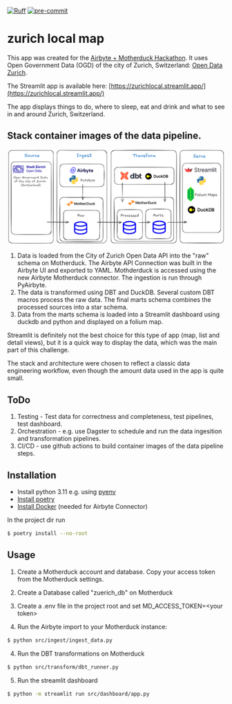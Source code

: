 [![Ruff](https://img.shields.io/endpoint?url=https://raw.githubusercontent.com/astral-sh/ruff/main/assets/badge/v2.json)](https://github.com/astral-sh/ruff)
[![pre-commit](https://img.shields.io/badge/pre--commit-enabled-brightgreen?logo=pre-commit)](https://github.com/pre-commit/pre-commit)


zurich local map
================

This app was created for the [Airbyte + Motherduck Hackathon](https://airbyte.com/hackathon-airbytemotherduck). It uses Open Government Data (OGD) of the city of Zurich, Switzerland: [Open Data Zurich](https://data.stadt-zuerich.ch/).

The Streamlit app is available here: [https://zurichlocal.streamlit.app/](https://zurichlocal.streamlit.app/)

The app displays things to do, where to sleep, eat and drink and what to see in and around Zurich, Switzerland.

## Stack container images of the data pipeline.

![image](zurich_local_stack.png)

1. Data is loaded from the City of Zurich Open Data API into the "raw" schema on Motherduck. The Airbyte API Connection was built in the Airbyte UI and exported to YAML. Mothderduck is accessed using the new Airbyte Motherduck connector. The ingestion is run through PyAirbyte.
2. The data is transformed using DBT and DuckDB. Several custom DBT macros process the raw data. The final marts schema combines the processed sources into a star schema.
3. Data from the marts schema is loaded into a Streamlit dashboard using duckdb and python and displayed on a folium map.

Streamlit is definitely not the best choice for this type of app (map, list and detail views), but it is a quick way to display the data, which was the main part of this challenge.

The stack and architecture were chosen to reflect a classic data engineering workflow, even though the amount data used in the app is quite small.

## ToDo

1. Testing - Test data for correctness and completeness, test pipelines, test dashboard.
2. Orchestration - e.g. use Dagster to schedule and run the data ingesition and transformation pipelines.
3. CI/CD - use github actions to build container images of the data pipeline steps.

## Installation

* Install python 3.11 e.g. using [pyenv](https://github.com/pyenv/pyenv)
* [Install poetry](https://python-poetry.org/docs/#installation)
* [Install Docker](https://docs.docker.com/get-started/get-docker/) (needed for Airbyte Connector)

In the project dir run

```bash
$ poetry install --no-root
```

## Usage

1. Create a Motherduck account and database. Copy your access token from the Motherduck settings.

2. Create a Database called "zuerich_db" on Motherduck

3. Create a .env file in the project root and set MD_ACCESS_TOKEN=\<your token\>

4. Run the Airbyte import to your Motherduck instance:

```bash
$ python src/ingest/ingest_data.py
```

4. Run the DBT transformations on Motherduck


```bash
$ python src/transform/dbt_runner.py
```

5. Run the streamlit dashboard

```bash
$ python -m streamlit run src/dashboard/app.py
```
